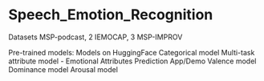 # Speech_Emotion_Recognition
Datasets
MSP-podcast, 2 IEMOCAP, 3 MSP-IMPROV

Pre-trained models:
Models on HuggingFace
Categorical model
Multi-task attribute model - Emotional Attributes Prediction App/Demo
Valence model
Dominance model
Arousal model
